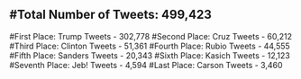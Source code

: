#Total Number of Tweets: 499,423 
---
#First Place: Trump Tweets - 302,778
#Second Place: Cruz Tweets - 60,212
#Third Place: Clinton Tweets - 51,361
#Fourth Place: Rubio Tweets - 44,555
#Fifth Place: Sanders Tweets - 20,343
#Sixth Place: Kasich Tweets - 12,123
#Seventh Place: Jeb! Tweets - 4,594
#Last Place: Carson Tweets - 3,460
